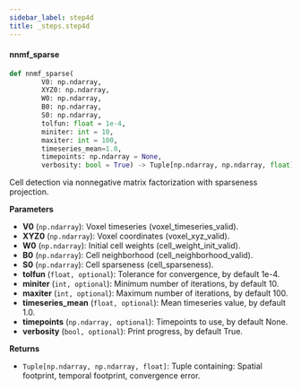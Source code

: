 ```yaml
---
sidebar_label: step4d
title: _steps.step4d
---
```


#### nnmf\_sparse

```python
def nnmf_sparse(
        V0: np.ndarray,
        XYZ0: np.ndarray,
        W0: np.ndarray,
        B0: np.ndarray,
        S0: np.ndarray,
        tolfun: float = 1e-4,
        miniter: int = 10,
        maxiter: int = 100,
        timeseries_mean=1.0,
        timepoints: np.ndarray = None,
        verbosity: bool = True) -> Tuple[np.ndarray, np.ndarray, float]
```

Cell detection via nonnegative matrix factorization with sparseness projection.

**Parameters**

* **V0** (`np.ndarray`): Voxel timeseries (voxel_timeseries_valid).
* **XYZ0** (`np.ndarray`): Voxel coordinates (voxel_xyz_valid).
* **W0** (`np.ndarray`): Initial cell weights (cell_weight_init_valid).
* **B0** (`np.ndarray`): Cell neighborhood (cell_neighborhood_valid).
* **S0** (`np.ndarray`): Cell sparseness (cell_sparseness).
* **tolfun** (`float, optional`): Tolerance for convergence, by default 1e-4.
* **miniter** (`int, optional`): Minimum number of iterations, by default 10.
* **maxiter** (`int, optional`): Maximum number of iterations, by default 100.
* **timeseries_mean** (`float, optional`): Mean timeseries value, by default 1.0.
* **timepoints** (`np.ndarray, optional`): Timepoints to use, by default None.
* **verbosity** (`bool, optional`): Print progress, by default True.

**Returns**

* `Tuple[np.ndarray, np.ndarray, float]`: Tuple containing: Spatial footprint, temporal footprint, convergence error.

